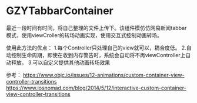 # GZYTabbarContainer
最近一段时间有时间，将自己整理的文件上传下。该组件模仿仿网易新闻tabbar模式，使用viewCroller的转场动画实现，使用交互式控制动画转场。

使用此方法的优点：
1.每个Controller只处理自己的view就可以，耦合度低。
2.自动控制生命周期，即使在收到内存警告时，系统会自动将不再viewController上自动释放。
3.可以自定义提供其他动画转场效果


参考：
https://www.objc.io/issues/12-animations/custom-container-view-controller-transitions
https://www.iosnomad.com/blog/2014/5/12/interactive-custom-container-view-controller-transitions
